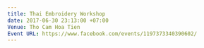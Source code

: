 ```yaml
---
title: Thai Embroidery Workshop
date: 2017-06-30 23:13:00 +07:00
Venue: Tho Cam Hoa Tien
Event URL: https://www.facebook.com/events/1197373340390602/
---
```


